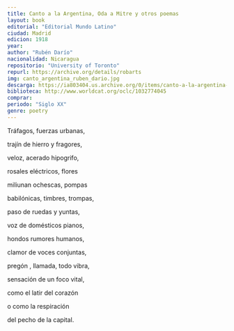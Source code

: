```yaml
---
title: Canto a la Argentina, Oda a Mitre y otros poemas
layout: book
editorial: "Editorial Mundo Latino"
ciudad: Madrid
edicion: 1918
year: 
author: "Rubén Darío"
nacionalidad: Nicaragua
repositorio: "University of Toronto"
repurl: https://archive.org/details/robarts
img: canto_argentina_ruben_dario.jpg
descarga: https://ia803404.us.archive.org/0/items/canto-a-la-argentina-oda-a-mitre-y-otros-poemas-ruben-dario/Canto%20a%20la%20Argentina%2C%20Oda%20a%20Mitre%20y%20otros%20poemas%20-%20Ruben%20Dario.pdf
biblioteca: http://www.worldcat.org/oclc/1032774045
comprar: 
periodo: "Siglo XX"
genre: poetry
---
```

 

Tráfagos, fuerzas urbanas,
 
trajín de hierro y fragores,
 
veloz, acerado hipogrifo,
 
rosales eléctricos, flores 
 
miliunan ochescas, pompas
 
babilónicas, timbres, trompas,
 
paso de ruedas y yuntas, 
 
voz de domésticos pianos,
 
hondos rumores humanos,
 
clamor de voces conjuntas,
 
pregón , llamada, todo vibra, 
 
sensación de un foco vital, 
 
como el latir del corazón
 
o como la respiración
 
del pecho de la capital.
